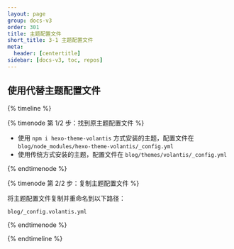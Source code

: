 ```yaml
---
layout: page
group: docs-v3
order: 301
title: 主题配置文件
short_title: 3-1 主题配置文件
meta:
  header: [centertitle]
sidebar: [docs-v3, toc, repos]
---
```


## 使用代替主题配置文件

{% timeline %}

{% timenode 第 1/2 步：找到原主题配置文件 %}

- 使用 `npm i hexo-theme-volantis` 方式安装的主题，配置文件在 `blog/node_modules/hexo-theme-volantis/_config.yml`
- 使用传统方式安装的主题，配置文件在 `blog/themes/volantis/_config.yml`

{% endtimenode %}

{% timenode 第 2/2 步：复制主题配置文件 %}

将主题配置文件复制并重命名到以下路径：
```
blog/_config.volantis.yml
```

{% endtimenode %}

{% endtimeline %}
